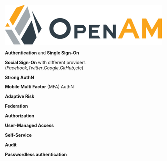 ![OpenAM](css/img/FR_OAM.png "OpenAM")

**Authentication** and **Single Sign-On**

**Social Sign-On** with different providers (*Facebook*,*Twitter*,*Google*,*GitHub*,etc)

**Strong AuthN**

**Mobile Multi Factor** (MFA) AuthN

**Adaptive Risk**

**Federation**

**Authorization**

**User-Managed Access**

**Self-Service**

**Audit**

**Passwordless authentication**

